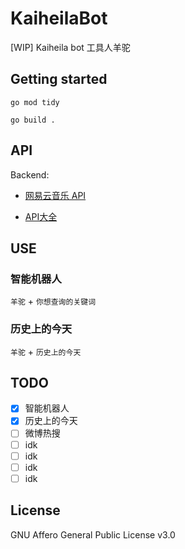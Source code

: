 # KaiheilaBot

[WIP] Kaiheila bot 工具人羊驼

## Getting started

```shell
go mod tidy
```

```shell
go build .
```

## API

Backend: 
* [网易云音乐 API](https://github.com/Binaryify/NeteaseCloudMusicApi)

* [API大全](https://www.alapi.cn/)

## USE
### 智能机器人
`羊驼`  +  `你想查询的关键词`

### 历史上的今天
`羊驼` + `历史上的今天`

###

## TODO

- [x] 智能机器人
- [x] 历史上的今天
- [ ] 微博热搜
- [ ] idk
- [ ] idk
- [ ] idk
- [ ] idk

## License

GNU Affero General Public License v3.0
